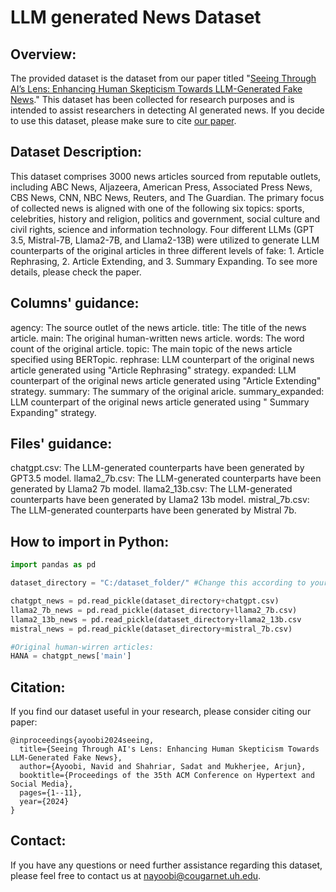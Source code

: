 # LLM generated News Dataset

## Overview:

The provided dataset is the dataset from our paper titled "[Seeing Through AI’s Lens: Enhancing Human Skepticism Towards LLM-Generated Fake News](https://dl.acm.org/doi/abs/10.1145/3648188.3675136)."
This dataset has been collected for research purposes and is intended to assist researchers in detecting AI generated news. If you decide to use this dataset, please make sure to cite [our paper](https://dl.acm.org/doi/abs/10.1145/3648188.3675136). 


## Dataset Description:

This dataset comprises 3000 news articles sourced from reputable outlets, including ABC News, Aljazeera, American Press, Associated Press News, CBS News, CNN, NBC News, Reuters, and The Guardian. The primary focus of collected news is aligned with one of the following six topics: sports, celebrities, history and religion, politics and government, social culture and civil rights, science and information technology. Four different LLMs (GPT 3.5, Mistral-7B, Llama2-7B, and Llama2-13B) were utilized to generate LLM counterparts of the original articles in three different levels of fake: 1. Article Rephrasing, 2. Article Extending, and 3. Summary Expanding. To see more details, please check the paper.


## Columns' guidance:

agency: The source outlet of the news article.
title: The title of the news article.
main: The original human-written news article.
words: The word count of the original article.
topic: The main topic of the news article specified using BERTopic.
rephrase: LLM counterpart of the original news article generated using "Article Rephrasing" strategy.
expanded: LLM counterpart of the original news article generated using "Article Extending" strategy.
summary: The summary of the original aricle.
summary_expanded: LLM counterpart of the original news article generated using " Summary Expanding" strategy.


## Files' guidance:

chatgpt.csv: The LLM-generated counterparts have been generated by GPT3.5 model.
llama2_7b.csv: The LLM-generated counterparts have been generated by Llama2 7b model.
llama2_13b.csv: The LLM-generated counterparts have been generated by Llama2 13b model.
mistral_7b.csv: The LLM-generated counterparts have been generated by Mistral 7b.


## How to import in Python:
```python
import pandas as pd

dataset_directory = "C:/dataset_folder/" #Change this according to your directory

chatgpt_news = pd.read_pickle(dataset_directory+chatgpt.csv)
llama2_7b_news = pd.read_pickle(dataset_directory+llama2_7b.csv)
llama2_13b_news = pd.read_pickle(dataset_directory+llama2_13b.csv
mistral_news = pd.read_pickle(dataset_directory+mistral_7b.csv)

#Original human-wirren articles:
HANA = chatgpt_news['main']
```


## Citation:
If you find our dataset useful in your research, please consider citing our paper:
```
@inproceedings{ayoobi2024seeing,
  title={Seeing Through AI's Lens: Enhancing Human Skepticism Towards LLM-Generated Fake News},
  author={Ayoobi, Navid and Shahriar, Sadat and Mukherjee, Arjun},
  booktitle={Proceedings of the 35th ACM Conference on Hypertext and Social Media},
  pages={1--11},
  year={2024}
}
```

## Contact:
If you have any questions or need further assistance regarding this dataset, please feel free to contact us at nayoobi@cougarnet.uh.edu.


